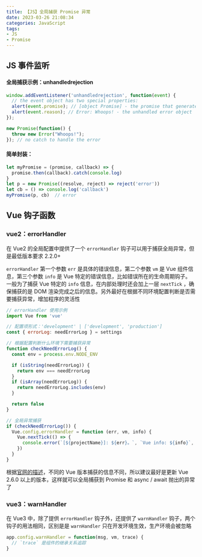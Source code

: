 ```yaml
---
title: 【JS】全局捕获 Promise 异常
date: 2023-03-26 21:08:34
categories: JavaScript
tags:
- JS
- Promise
---
```


## JS 事件监听

#### 全局捕获示例：unhandledrejection

```javascript
window.addEventListener('unhandledrejection', function(event) {
  // the event object has two special properties:
  alert(event.promise); // [object Promise] - the promise that generated the error
  alert(event.reason); // Error: Whoops! - the unhandled error object
});

new Promise(function() {
  throw new Error("Whoops!");
}); // no catch to handle the error
```

<!-- more -->

#### 简单封装：

```js
let myPromise = (promise, callback) => {
  promise.then(callback).catch(console.log)
}
let p = new Promise((resolve, reject) => reject('error'))
let cb = () => console.log('callback')
myPromise(p, cb)  // error
```

## Vue 钩子函数

### vue2：errorHandler

在 Vue2 的全局配置中提供了一个 `errorHandler` 钩子可以用于捕获全局异常，但是最低版本要求 2.2.0+

`errorHandler` 第一个参数 `err` 是具体的错误信息，第二个参数 `vm` 是 Vue 组件信息，第三个参数 `info` 是 Vue 特定的错误信息，比如错误所在的生命周期钩子。一般为了捕获 Vue 特定的 `info` 信息，在内部处理时还会加上一层 `nextTick` ，确保捕获的是 DOM 渲染完成之后的信息。另外最好在根据不同环境配置判断是否需要捕获异常，增加程序的灵活性

```js
// errorHandler 使用示例
import Vue from 'vue'

// 配置项形式：'development' | ['development', 'production']
const { errorLog: needErrorLog } = settings

// 根据配置判断什么环境下需要捕获异常
function checkNeedErrorLog() {
  const env = process.env.NODE_ENV

  if (isString(needErrorLog)) {
    return env === needErrorLog
  }
  if (isArray(needErrorLog)) {
    return needErrorLog.includes(env)
  }

  return false
}

// 全局异常捕获
if (checkNeedErrorLog()) {
  Vue.config.errorHandler = function (err, vm, info) {
    Vue.nextTick(() => {
      console.error(`[${projectName}]: ${err}。`, `Vue info: ${info}`, vm)
    })
  }
}
```

根据[官网的描述](https://link.juejin.cn/?target=https%3A%2F%2Fcn.vuejs.org%2Fv2%2Fapi%2F%23errorHandler)，不同的 Vue 版本捕获的信息不同，所以建议最好是更新 Vue 2.6.0 以上的版本，这样就可以全局捕获到 Promise 和 async / await 抛出的异常了

### vue3：warnHandler

在 Vue3 中，除了提供 `errorHandler` 钩子外，还提供了 `warnHandler` 钩子，两个钩子的用法相同，区别是是 `warnHandler` 只在开发环境生效，生产环境会被忽略

```js
app.config.warnHandler = function(msg, vm, trace) {
  // `trace` 是组件的继承关系追踪
}
```

